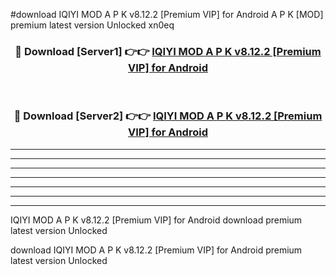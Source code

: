 #download IQIYI MOD A P K v8.12.2 [Premium VIP] for Android  A P K [MOD] premium latest version Unlocked xn0eq 



<div align="center">
<h3>🔴 Download [Server1] 👉👉 <a href="https://apkdownload2.web.app/">IQIYI MOD A P K v8.12.2 [Premium VIP] for Android </a></h3><br>

<h3>🔴 Download [Server2] 👉👉 <a href="https://apkdownload2.web.app/">IQIYI MOD A P K v8.12.2 [Premium VIP] for Android </a></h3>
</div>





----------------------------------------------------------

----------------------------------------------------------

----------------------------------------------------------

----------------------------------------------------------

----------------------------------------------------------

----------------------------------------------------------

----------------------------------------------------------

IQIYI MOD A P K v8.12.2 [Premium VIP] for Android  download premium latest version Unlocked

download IQIYI MOD A P K v8.12.2 [Premium VIP] for Android  premium latest version Unlocked
